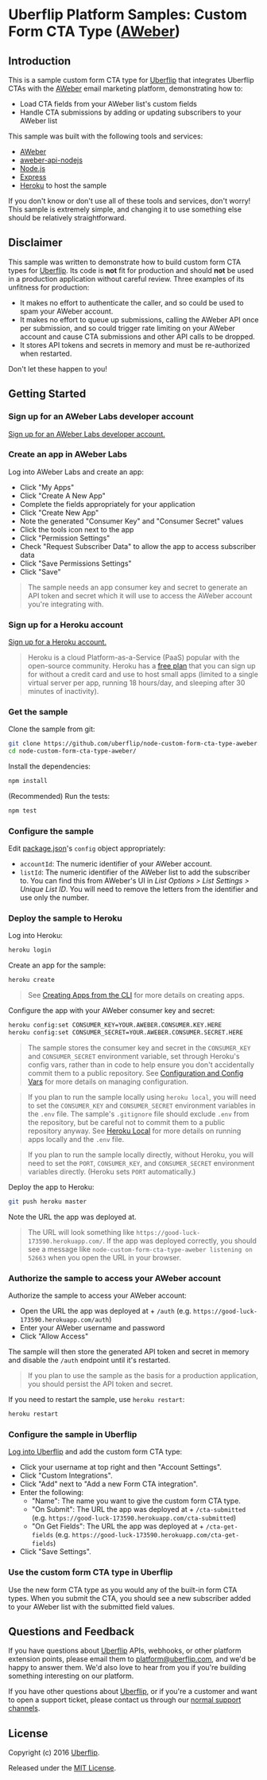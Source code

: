 # Uberflip Platform Samples: Custom Form CTA Type ([AWeber](http://aweber.com/))

## Introduction

This is a sample custom form CTA type for [Uberflip](http://www.uberflip.com/) that integrates Uberflip CTAs with the [AWeber](http://aweber.com/) email marketing platform, demonstrating how to:

* Load CTA fields from your AWeber list's custom fields
* Handle CTA submissions by adding or updating subscribers to your AWeber list

This sample was built with the following tools and services:

* [AWeber](http://aweber.com/)
* [aweber-api-nodejs](https://www.npmjs.com/package/aweber-api-nodejs/)
* [Node.js](https://nodejs.org/)
* [Express](http://expressjs.com/)
* [Heroku](https://www.heroku.com/) to host the sample

If you don't know or don't use all of these tools and services, don't worry!  This sample is extremely simple, and changing it to use something else should be relatively straightforward.

## Disclaimer

This sample was written to demonstrate how to build custom form CTA types for [Uberflip](http://www.uberflip.com/). Its code is **not** fit for production and should **not** be used in a production application without careful review.  Three examples of its unfitness for production:

* It makes no effort to authenticate the caller, and so could be used to spam your AWeber account.
* It makes no effort to queue up submissions, calling the AWeber API once per submission, and so could trigger rate limiting on your AWeber account and cause CTA submissions and other API calls to be dropped.
* It stores API tokens and secrets in memory and must be re-authorized when restarted.

Don't let these happen to you!

## Getting Started

### Sign up for an AWeber Labs developer account

[Sign up for an AWeber Labs developer account.](https://labs.aweber.com/)

### Create an app in AWeber Labs

Log into AWeber Labs and create an app:

* Click "My Apps" 
* Click "Create A New App"
* Complete the fields appropriately for your application
* Click "Create New App"
* Note the generated "Consumer Key" and "Consumer Secret" values
* Click the tools icon next to the app
* Click "Permission Settings"
* Check "Request Subscriber Data" to allow the app to access subscriber data
* Click "Save Permissions Settings"
* Click "Save"

> The sample needs an app consumer key and secret to generate an API token and secret which it will use to access the AWeber account you're integrating with.

### Sign up for a Heroku account

[Sign up for a Heroku account.](https://signup.heroku.com/)

> Heroku is a cloud Platform-as-a-Service (PaaS) popular with the open-source community. Heroku has a [free plan](https://www.heroku.com/pricing) that you can sign up for without a credit card and use to host small apps (limited to a single virtual server per app, running 18 hours/day, and sleeping after 30 minutes of inactivity).  

### Get the sample

Clone the sample from git:

```bash
git clone https://github.com/uberflip/node-custom-form-cta-type-aweber.git
cd node-custom-form-cta-type-aweber/
```

Install the dependencies:
```bash
npm install
```

(Recommended) Run the tests:
```bash
npm test
```

### Configure the sample

Edit [package.json](package.json)'s `config` object appropriately:

* `accountId`: The numeric identifier of your AWeber account.
* `listId`: The numeric identifier of the AWeber list to add the subscriber to. You can find this from AWeber's UI in *List Options > List Settings > Unique List ID*. You will need to remove the letters from the identifier and use only the number.

### Deploy the sample to Heroku

Log into Heroku:
```bash
heroku login
```

Create an app for the sample:
```bash
heroku create
```
> See [Creating Apps from the CLI](https://devcenter.heroku.com/articles/creating-apps) for more details on creating apps.

Configure the app with your AWeber consumer key and secret:
```bash
heroku config:set CONSUMER_KEY=YOUR.AWEBER.CONSUMER.KEY.HERE
heroku config:set CONSUMER_SECRET=YOUR.AWEBER.CONSUMER.SECRET.HERE
```

> The sample stores the consumer key and secret in the `CONSUMER_KEY` and `CONSUMER_SECRET` environment variable, set through Heroku's config vars, rather than in code to help ensure you don't accidentally commit them to a public repository.  See [Configuration and Config Vars](https://devcenter.heroku.com/articles/config-vars) for more details on managing configuration.

> If you plan to run the sample locally using `heroku local`, you will need to set the `CONSUMER_KEY` and `CONSUMER_SECRET` environment variables in the `.env` file.  The sample's `.gitignore` file should exclude `.env` from the repository, but be careful not to commit them to a public repository anyway.  See [Heroku Local](https://devcenter.heroku.com/articles/heroku-local) for more details on running apps locally and the `.env` file.

> If you plan to run the sample locally directly, without Heroku, you will need to set the `PORT`, `CONSUMER_KEY`, and `CONSUMER_SECRET` environment variables directly.  (Heroku sets `PORT` automatically.)

Deploy the app to Heroku:
```bash
git push heroku master
```

Note the URL the app was deployed at.

> The URL will look something like `https://good-luck-173590.herokuapp.com/`.  If the app was deployed correctly, you should see a message like `node-custom-form-cta-type-aweber listening on 52663` when you open the URL in your browser.

### Authorize the sample to access your AWeber account

Authorize the sample to access your AWeber account:

* Open the URL the app was deployed at + `/auth` (e.g. `https://good-luck-173590.herokuapp.com/auth`)
* Enter your AWeber username and password
* Click "Allow Access"

The sample will then store the generated API token and secret in memory and disable the `/auth` endpoint until it's restarted. 

> If you plan to use the sample as the basis for a production application, you should persist the API token and secret.

If you need to restart the sample, use `heroku restart`:

```bash
heroku restart
```

### Configure the sample in Uberflip

[Log into Uberflip](https://app.uberflip.com/) and add the custom form CTA type:

* Click your username at top right and then "Account Settings".
* Click "Custom Integrations".
* Click "Add" next to "Add a new Form CTA integration".
* Enter the following:
  * "Name": The name you want to give the custom form CTA type.
  * "On Submit": The URL the app was deployed at + `/cta-submitted` (e.g. `https://good-luck-173590.herokuapp.com/cta-submitted`)
  * "On Get Fields": The URL the app was deployed at + `/cta-get-fields` (e.g. `https://good-luck-173590.herokuapp.com/cta-get-fields`)
* Click "Save Settings".

### Use the custom form CTA type in Uberflip

Use the new form CTA type as you would any of the built-in form CTA types. When you submit the CTA, you should see a new subscriber added to your AWeber list with the submitted field values.

## Questions and Feedback

If you have questions about [Uberflip](http://www.uberflip.com/) APIs, webhooks, or other platform extension points, please email them to [platform@uberflip.com](mailto:platform@uberflip.com), and we'd be happy to answer them.  We'd also love to hear from you if you're building something interesting on our platform.  

If you have other questions about [Uberflip](http://www.uberflip.com/), or if you're a customer and want to open a support ticket, please contact us through our [normal support channels](http://www.uberflip.com/contact).

## License

Copyright (c) 2016 [Uberflip](http://www.uberflip.com/).

Released under the [MIT License](LICENSE).
